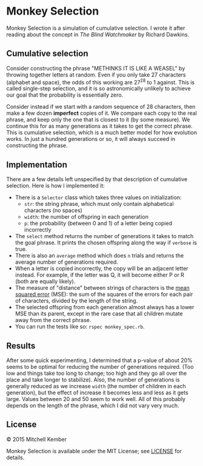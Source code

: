# Monkey Selection

Monkey Selection is a simulation of cumulative selection. I wrote it after reading about the concept in _The Blind Watchmaker_ by Richard Dawkins.

## Cumulative selection

Consider constructing the phrase "METHINKS IT IS LIKE A WEASEL" by throwing together letters at random. Even if you only take 27 characters (alphabet and space), the odds of this working are 27<sup>28</sup> to 1 against. This is called single-step selection, and it is so astronomically unlikely to achieve our goal that the probability is essentially zero.

Consider instead if we start with a random sequence of 28 characters, then make a few dozen **imperfect** copies of it. We compare each copy to the real phrase, and keep only the one that is closest to it (by some measure). We continue this for as many generations as it takes to get the correct phrase. This is cumulative selection, which is a much better model for how evolution works. In just a hundred generations or so, it will always succeed in constructing the phrase.

## Implementation

There are a few details left unspecified by that description of cumulative selection. Here is how I implemented it:

- There is a `Selector` class which takes three values on initialization:
	- `str`: the string phrase, which must only contain alphabetical characters (no spaces)
	- `width`: the number of offspring in each generation
	- `p`: the probability (between 0 and 1) of a letter being copied incorrectly
- The `select` method returns the number of generations it takes to match the goal phrase. It prints the chosen offspring along the way if `verbose` is true.
- There is also an `average` method which does `n` trials and returns the average number of generations required.
- When a letter is copied incorrectly, the copy will be an adjacent letter instead. For example, if the letter was Q, it will become either P or R (both are equally likely).
- The measure of "distance" between strings of characters is the [mean squared error][1] (MSE): the sum of the squares of the errors for each pair of characters, divided by the length of the string.
- The selected offspring from each generation almost always has a lower MSE than its parent, except in the rare case that all children mutate away from the correct phrase.
- You can run the tests like so: `rspec monkey_spec.rb`.

[1]: http://en.wikipedia.org/wiki/Mean_squared_error

## Results

After some quick experimenting, I determined that a p-value of about 20% seems to be optimal for reducing the number of generations required. (Too low and things take too long to change; too high and they go all over the place and take longer to stabilize). Also, the number of generations is generally reduced as we increase `width` (the number of children in each generation), but the effect of increase it becomes less and less as it gets large. Values between 20 and 50 seem to work well. All of this probably depends on the length of the phrase, which I did not vary very much.

## License

© 2015 Mitchell Kember

Monkey Selection is available under the MIT License; see [LICENSE](LICENSE.md) for details.